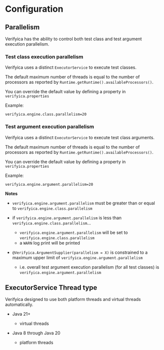 # Configuration

## Parallelism

Verifyica has the ability to control both test class and test argument execution parallelism.

### Test class execution parallelism

Verifyica uses a distinct `ExecutorService` to execute test classes.

The default maximum number of threads is equal to the number of processors as reported by `Runtime.getRuntime().availableProcessors()`.

You can override the default value by defining a property in `verifyica.properties`

Example:

```properties
verifyica.engine.class.parallelism=20
```

### Test argument execution parallelism

Verifyica uses a distinct `ExecutorService` to execute test class arguments.

The default maximum number of threads is equal to the number of processors as reported by `Runtime.getRuntime().availableProcessors()`.

You can override the default value by defining a property in `verifyica.properties`

Example:

```properties
verifyica.engine.argument.parallelism=20
```

**Notes**

- `verifyica.engine.argument.parallelism` must be greater than or equal to `verifyica.engine.class.parallelism`


- if `verifyica.engine.argument.parallelism` is less than `verifyica.engine.class.parallelism`...
  - `verifyica.engine.argument.parallelism` will be set to `verifyica.engine.class.parallelism`
  - a `WARN` log print will be printed 


- `@Verifyica.ArgumentSupplier(parallelism = X)` is constrained to a maximum upper limit of `verifyica.engine.argument.parallelism`
  - i.e. overall test argument execution parallelism (for all test classes) is `verifyica.engine.argument.parallelism`

## ExecutorService Thread type

Verifyica designed to use both platform threads and virtual threads automatically.

- Java 21+
  - virtual threads


- Java 8 through Java 20
  - platform threads


